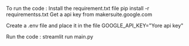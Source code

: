 To run the code :
Install the requirement.txt file
  pip install -r requirementss.txt
Get a api key from makersuite.google.com

Create a .env file and place it in the file
  GOOGLE_API_KEY="Yore api key"

Run the code :
  streamlit run main.py
